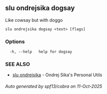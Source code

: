 ## slu ondrejsika dogsay

Like cowsay but with doggo

```
slu ondrejsika dogsay <text> [flags]
```

### Options

```
  -h, --help   help for dogsay
```

### SEE ALSO

* [slu ondrejsika](slu_ondrejsika.md)	 - Ondrej Sika's Personal Utils

###### Auto generated by spf13/cobra on 11-Oct-2025
